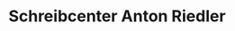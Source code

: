 ---
title: "Schreibcenter Anton Riedler"
url: /ismaning/schreibcenter-anton-riedler/
shop: Schreibwaren
---